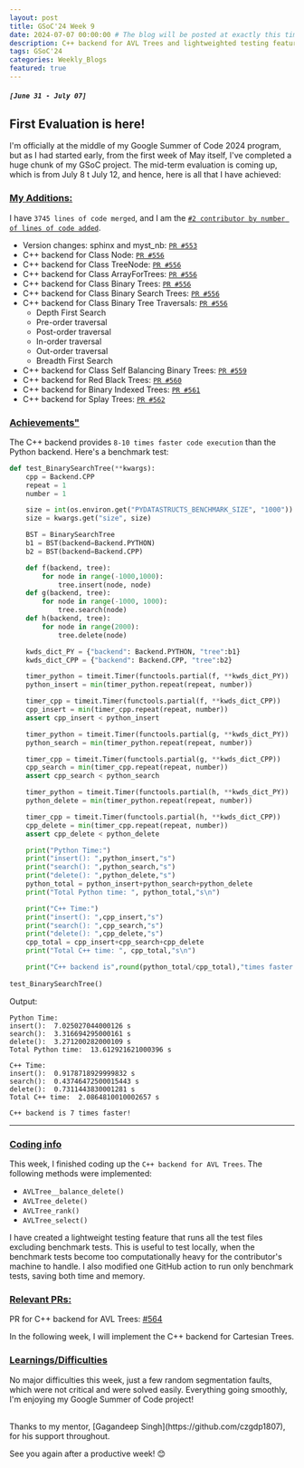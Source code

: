 ```yaml
---
layout: post
title: GSoC'24 Week 9
date: 2024-07-07 00:00:00 # The blog will be posted at exactly this time and date (based on the US time mostly)
description: C++ backend for AVL Trees and lightweighted testing feature.
tags: GSoC'24
categories: Weekly_Blogs
featured: true
---
```


##### `[June 31 - July 07]`

## First Evaluation is here!

I'm officially at the middle of my Google Summer of Code 2024 program, but as I had started early, from the first week of May itself, I've completed a huge chunk of my GSoC project. The mid-term evaluation is coming up, which is from July 8 t July 12, and hence, here is all that I have achieved:

### <ins>My Additions:</ins>
I have `3745 lines of code merged`, and I am the [`#2 contributor by number of lines of code added`](https://github.com/codezonediitj/pydatastructs/graphs/contributors?from=2019-06-16&to=2024-07-08&type=a).

- Version changes: sphinx and myst_nb: [`PR #553`](https://github.com/codezonediitj/pydatastructs/pull/553)
- C++ backend for Class Node: [`PR #556`](https://github.com/codezonediitj/pydatastructs/pull/556)
- C++ backend for Class TreeNode: [`PR #556`](https://github.com/codezonediitj/pydatastructs/pull/556)
- C++ backend for Class ArrayForTrees: [`PR #556`](https://github.com/codezonediitj/pydatastructs/pull/556)
- C++ backend for Class Binary Trees: [`PR #556`](https://github.com/codezonediitj/pydatastructs/pull/556)
- C++ backend for Class Binary Search Trees: [`PR #556`](https://github.com/codezonediitj/pydatastructs/pull/556)
- C++ backend for Class Binary Tree Traversals: [`PR #556`](https://github.com/codezonediitj/pydatastructs/pull/556)
  - Depth First Search
  - Pre-order traversal
  - Post-order traversal
  - In-order traversal
  - Out-order traversal
  - Breadth First Search
- C++ backend for Class Self Balancing Binary Trees: [`PR #559`](https://github.com/codezonediitj/pydatastructs/pull/559)
- C++ backend for Red Black Trees: [`PR #560`](https://github.com/codezonediitj/pydatastructs/pull/560)
- C++ backend for Binary Indexed Trees: [`PR #561`](https://github.com/codezonediitj/pydatastructs/pull/561)
- C++ backend for Splay Trees: [`PR #562`](https://github.com/codezonediitj/pydatastructs/pull/562)

### <ins>Achievements"</ins>
The C++ backend provides `8-10 times faster code execution` than the Python backend.
Here's a benchmark test:
```python
def test_BinarySearchTree(**kwargs):
    cpp = Backend.CPP
    repeat = 1
    number = 1

    size = int(os.environ.get("PYDATASTRUCTS_BENCHMARK_SIZE", "1000"))
    size = kwargs.get("size", size)

    BST = BinarySearchTree
    b1 = BST(backend=Backend.PYTHON)
    b2 = BST(backend=Backend.CPP)

    def f(backend, tree):
        for node in range(-1000,1000):
            tree.insert(node, node)
    def g(backend, tree):
        for node in range(-1000, 1000):
            tree.search(node)
    def h(backend, tree):
        for node in range(2000):
            tree.delete(node)

    kwds_dict_PY = {"backend": Backend.PYTHON, "tree":b1}
    kwds_dict_CPP = {"backend": Backend.CPP, "tree":b2}

    timer_python = timeit.Timer(functools.partial(f, **kwds_dict_PY))
    python_insert = min(timer_python.repeat(repeat, number))

    timer_cpp = timeit.Timer(functools.partial(f, **kwds_dict_CPP))
    cpp_insert = min(timer_cpp.repeat(repeat, number))
    assert cpp_insert < python_insert

    timer_python = timeit.Timer(functools.partial(g, **kwds_dict_PY))
    python_search = min(timer_python.repeat(repeat, number))

    timer_cpp = timeit.Timer(functools.partial(g, **kwds_dict_CPP))
    cpp_search = min(timer_cpp.repeat(repeat, number))
    assert cpp_search < python_search

    timer_python = timeit.Timer(functools.partial(h, **kwds_dict_PY))
    python_delete = min(timer_python.repeat(repeat, number))

    timer_cpp = timeit.Timer(functools.partial(h, **kwds_dict_CPP))
    cpp_delete = min(timer_cpp.repeat(repeat, number))
    assert cpp_delete < python_delete

    print("Python Time:")
    print("insert(): ",python_insert,"s")
    print("search(): ",python_search,"s")
    print("delete(): ",python_delete,"s")
    python_total = python_insert+python_search+python_delete
    print("Total Python time: ", python_total,"s\n")

    print("C++ Time:")
    print("insert(): ",cpp_insert,"s")
    print("search(): ",cpp_search,"s")
    print("delete(): ",cpp_delete,"s")
    cpp_total = cpp_insert+cpp_search+cpp_delete
    print("Total C++ time: ", cpp_total,"s\n")

    print("C++ backend is",round(python_total/cpp_total),"times faster!")
    
test_BinarySearchTree()
```
Output:
```
Python Time:
insert():  7.025027044000126 s
search():  3.316694295000161 s
delete():  3.271200282000109 s
Total Python time:  13.612921621000396 s

C++ Time:
insert():  0.9178718929999832 s
search():  0.43746472500015443 s
delete():  0.7311443830001281 s
Total C++ time:  2.0864810010002657 s

C++ backend is 7 times faster!
```

---
### <ins>Coding info</ins>


This week, I finished coding up the `C++ backend for AVL Trees`. The following methods were implemented:
- `AVLTree__balance_delete()`
- `AVLTree_delete()`
- `AVLTree_rank()`
- `AVLTree_select()`

I have created a lightweight testing feature that runs all the test files excluding benchmark tests. This is useful to test locally, when the benchmark tests become too computationally heavy for the contributor's machine to handle. I also modified one GitHub action to run only benchmark tests, saving both time and memory.

### <ins>Relevant PRs:</ins>

PR for C++ backend for AVL Trees: [#564](https://github.com/codezonediitj/pydatastructs/pull/564)

In the following week, I will implement the C++ backend for Cartesian Trees.

### <ins>Learnings/Difficulties</ins>

No major difficulties this week, just a few random segmentation faults, which were not critical and were solved easily. Everything going smoothly, I'm enjoying my Google Summer of Code project!

<br>
Thanks to my mentor, [Gagandeep Singh](https://github.com/czgdp1807), for his support throughout.

See you again after a productive week! 😊